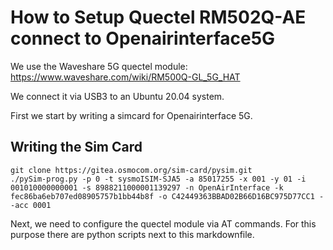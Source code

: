 # How to Setup Quectel RM502Q-AE connect to Openairinterface5G

We use the Waveshare 5G quectel module: https://www.waveshare.com/wiki/RM500Q-GL_5G_HAT

We connect it via USB3 to an Ubuntu 20.04 system.

First we start by writing a simcard for Openairinterface 5G.

## Writing the Sim Card

```
git clone https://gitea.osmocom.org/sim-card/pysim.git
./pySim-prog.py -p 0 -t sysmoISIM-SJA5 -a 85017255 -x 001 -y 01 -i 001010000000001 -s 8988211000001139297 -n OpenAirInterface -k fec86ba6eb707ed08905757b1bb44b8f -o C42449363BBAD02B66D16BC975D77CC1 --acc 0001
```



Next, we need to configure the quectel module via AT commands. For this purpose there are python scripts next to this markdownfile.

## 
